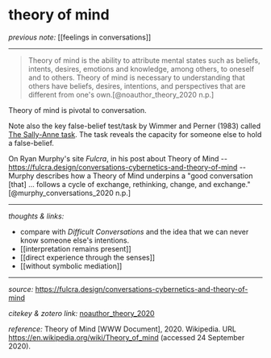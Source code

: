 # theory of mind

_previous note:_ [[feelings in conversations]]

---

>Theory of mind is the ability to attribute mental states such as beliefs, intents, desires, emotions and knowledge, among others, to oneself and to others. Theory of mind is necessary to understanding that others have beliefs, desires, intentions, and perspectives that are different from one's own.[@noauthor_theory_2020 n.p.]

Theory of mind is pivotal to conversation.

Note also the key false-belief test/task by Wimmer and Perner (1983) called [The Sally-Anne task](https://en.wikipedia.org/wiki/Sally%E2%80%93Anne_test). The task reveals the capacity for someone else to hold a false-belief.

On Ryan Murphy's site _Fulcra_, in his post about Theory of Mind -- <https://fulcra.design/conversations-cybernetics-and-theory-of-mind> -- Murphy describes how a Theory of Mind underpins a "good conversation [that] ... follows a cycle of exchange, rethinking, change, and exchange."[@murphy_conversations_2020 n.p.]

---

_thoughts & links:_

- compare with _Difficult Conversations_ and the idea that we can never know someone else's intentions.
- [[interpretation remains present]]
- [[direct experience through the senses]]
- [[without symbolic mediation]]



---

_source:_ <https://fulcra.design/conversations-cybernetics-and-theory-of-mind>

_citekey & zotero link:_ [noauthor_theory_2020](zotero://select/items/1_3ECF8UYP)

_reference:_ Theory of Mind [WWW Document], 2020. Wikipedia. URL <https://en.wikipedia.org/wiki/Theory_of_mind> (accessed 24 September 2020).


